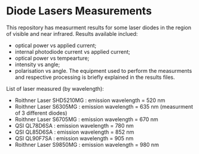 # Diode Lasers Measurements

This repository has measurment results for some laser diodes in the region of visible and near infrared. Results available inclued:
- optical power vs applied current;
- internal photodiode current vs applied current;
- optical power vs tempearture;
- intensity vs angle;
- polarisation vs angle.
The equipment used to perform the measurments and respective processing is briefly explained in the results files.

List of laser measured (by wavelength):

- Roithner Laser SHD5210MG : emission wavelength = 520 nm
- Roithner Laser S6305MG : emission wavelength = 635 nm (measurment of 3 different diodes)
- Roithner Laser S6705MG : emission wavelength = 670 nm
- QSI QL78D6SA : emission wavelength = 780 nm
- QSI QL85D6SA : emission wavelength = 852 nm
- QSI QL90F7SA : emission wavelength = 905 nm
- Roithner Laser S9850MG : emission wavelength = 980 nm
